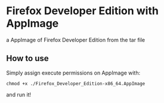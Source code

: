 # Firefox Developer Edition with AppImage
a AppImage of Firefox Developer Edition from the tar file

## How to use

Simply assign execute permissions on AppImage with:

```
chmod +x ./Firefox_Developer_Edition-x86_64.AppImage

```

and run it!
